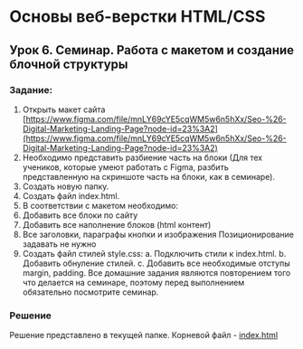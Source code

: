 # Основы веб-верстки HTML/CSS
## Урок 6. Семинар. Работа с макетом и cоздание блочной структуры

### Задание:

1. Открыть макет сайта [https://www.figma.com/file/mnLY69cYE5cqWM5w6n5hXx/Seo-%26-Digital-Marketing-Landing-Page?node-id=23%3A2](https://www.figma.com/file/mnLY69cYE5cqWM5w6n5hXx/Seo-%26-Digital-Marketing-Landing-Page?node-id=23%3A2)
2. Необходимо представить разбиение часть на блоки (Для тех учеников, которые умеют работать с Figma, разбить представленную на скриншоте часть на блоки, как в семинаре).
3. Создать новую папку.
4. Создать файл index.html.
5. В соответствии с макетом необходимо:
6. Добавить все блоки по сайту
7. Добавить все наполнение блоков (html контент)
8. Все заголовки, параграфы кнопки и изображения Позиционирование задавать не нужно
9. Создать файл стилей style.css: a. Подключить стили к index.html. b. Добавить обнуление стилей. c. Добавить все необходимые отступы margin, padding. Все домашние задания являются повторением того что делается на семинаре, поэтому перед выполнением обязательно посмотрите семинар.

### Решение

Решение представлено в текущей папке. Корневой файл - [index.html](index.html)
